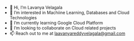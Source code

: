 - 👋 Hi, I’m Lavanya Velagala
- 👀 I’m interested in Machiine Learning, Databases and Cloud Technologies
- 🌱 I’m currently learning Google Cloud Platform
- 💞️ I’m looking to collaborate on Cloud related projects
- 📫 Reach out to me at laavanyareddyvelagala@gmail.com

<!---
Lavanyareddy77777/Lavanyareddy77777 is a ✨ special ✨ repository because its `README.md` (this file) appears on your GitHub profile.
You can click the Preview link to take a look at your changes.
--->
